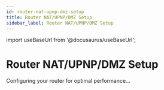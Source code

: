 ```yaml
---
id: router-nat-upnp-dmz-setup
title: Router NAT/UPNP/DMZ Setup
sidebar_label: Router NAT/UPNP/DMZ Setup
---
```

import useBaseUrl from '@docusaurus/useBaseUrl';

# Router NAT/UPNP/DMZ Setup
Configuring your router for optimal performance...
